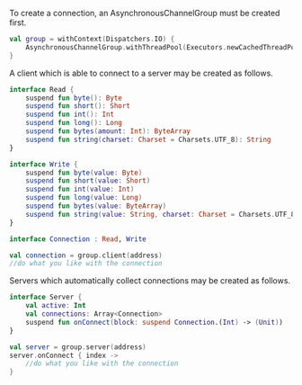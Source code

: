 To create a connection, an AsynchronousChannelGroup must be created first. 

```kt
val group = withContext(Dispatchers.IO) {
    AsynchronousChannelGroup.withThreadPool(Executors.newCachedThreadPool())
}
```

A client which is able to connect to a server may be created as follows.

```kt
interface Read {
    suspend fun byte(): Byte
    suspend fun short(): Short
    suspend fun int(): Int
    suspend fun long(): Long
    suspend fun bytes(amount: Int): ByteArray
    suspend fun string(charset: Charset = Charsets.UTF_8): String
}

interface Write {
    suspend fun byte(value: Byte)
    suspend fun short(value: Short)
    suspend fun int(value: Int)
    suspend fun long(value: Long)
    suspend fun bytes(value: ByteArray)
    suspend fun string(value: String, charset: Charset = Charsets.UTF_8)
}

interface Connection : Read, Write

val connection = group.client(address)
//do what you like with the connection
```

Servers which automatically collect connections may be created as follows.

```kt
interface Server {
    val active: Int
    val connections: Array<Connection>
    suspend fun onConnect(block: suspend Connection.(Int) -> (Unit))
}

val server = group.server(address)
server.onConnect { index ->
    //do what you like with the connection
}
```
